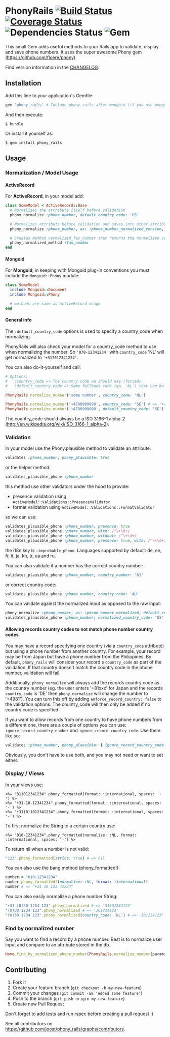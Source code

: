 # PhonyRails [![Build Status](https://travis-ci.org/joost/phony_rails.svg?branch=master)](https://travis-ci.org/joost/phony_rails) [![Coverage Status](https://coveralls.io/repos/joost/phony_rails/badge.svg)](https://coveralls.io/r/joost/phony_rails) ![Dependencies Status](https://img.shields.io/gemnasium/joost/phony_rails.svg) ![Gem](https://img.shields.io/gem/v/phony_rails.svg)

This small Gem adds useful methods to your Rails app to validate, display and save phone numbers.
It uses the super awesome Phony gem (https://github.com/floere/phony).

Find version information in the [CHANGELOG](CHANGELOG.md).

## Installation

Add this line to your application's Gemfile:

```ruby
gem 'phony_rails' # Include phony_rails after mongoid (if you use mongoid, see issue #66 on github).
```

And then execute:

```
$ bundle
```

Or install it yourself as:

```
$ gem install phony_rails
```

## Usage

### Normalization / Model Usage

#### ActiveRecord

For **ActiveRecord**, in your model add:

```ruby
class SomeModel < ActiveRecord::Base
  # Normalizes the attribute itself before validation
  phony_normalize :phone_number, default_country_code: 'US'

  # Normalizes attribute before validation and saves into other attribute
  phony_normalize :phone_number, as: :phone_number_normalized_version, default_country_code: 'US'

  # Creates method normalized_fax_number that returns the normalized version of fax_number
  phony_normalized_method :fax_number
end
```

#### Mongoid

For **Mongoid**, in keeping with Mongoid plug-in conventions you must include the `Mongoid::Phony` module:

```ruby
class SomeModel
  include Mongoid::Document
  include Mongoid::Phony

  # methods are same as ActiveRecord usage
end
```
#### General info

The `:default_country_code` options is used to specify a country_code when normalizing.

PhonyRails will also check your model for a country_code method to use when normalizing the number. So `'070-12341234'` with `country_code` 'NL' will get normalized to `'+317012341234'`.

You can also do-it-yourself and call:

```ruby
# Options:
#   :country_code => The country code we should use (forced).
#   :default_country_code => Some fallback code (eg. 'NL') that can be used as default (comes from phony_normalize_numbers method).

PhonyRails.normalize_number('some number', country_code: 'NL')

PhonyRails.normalize_number('+4790909090', country_code: 'SE') # => '+464790909090' (forced to +46)
PhonyRails.normalize_number('+4790909090', default_country_code: 'SE') # => '+4790909090' (still +47 so not changed)
```

The country_code should always be a ISO 3166-1 alpha-2 (http://en.wikipedia.org/wiki/ISO_3166-1_alpha-2).

### Validation

In your model use the Phony.plausible method to validate an attribute:

```ruby
validates :phone_number, phony_plausible: true
```
or the helper method:

```ruby
validates_plausible_phone :phone_number
```

this method use other validators under the hood to provide:
* presence validation using `ActiveModel::Validations::PresenceValidator`
* format validation using `ActiveModel::Validations::FormatValidator`

so we can use:

```ruby
validates_plausible_phone :phone_number, presence: true
validates_plausible_phone :phone_number, with: /^\+\d+/
validates_plausible_phone :phone_number, without: /^\+\d+/
validates_plausible_phone :phone_number, presence: true, with: /^\+\d+/
```

the i18n key is `:improbable_phone`. Languages supported by default: de, en, fr, it, ja, kh, tr, ua and ru.

You can also validate if a number has the correct country number:

```ruby
validates_plausible_phone :phone_number, country_number: '61'
```

or correct country code:

```ruby
validates_plausible_phone :phone_number, country_code: 'AU'
```

You can validate against the normalized input as opposed to the raw input:

```ruby
phony_normalize :phone_number, as: :phone_number_normalized, default_country_code: 'US'
validates_plausible_phone :phone_number, normalized_country_code: 'US'
```

#### Allowing records country codes to not match phone number country codes

You may have a record specifying one country (via a `country_code` attribute) but using a phone number from another country.  For example, your record may be from Japan but have a phone number from the Philippines. By default, `phony_rails` will consider your record's `country_code` as part of the validation.  If that country doesn't match the country code in the phone number, validation will fail.

Additionally, `phony_normalize` will always add the records country code as the country number (eg. the user enters '+81xxx' for Japan and the records `country_code` is 'DE' then `phony_normalize` will change the number to '+4981'). You can turn this off by adding `enforce_record_country: false` to the validation options. The country_code will then only be added if no country code is specified.

If you want to allow records from one country to have phone numbers from a different one, there are a couple of options you can use: `ignore_record_country_number` and `ignore_record_country_code`.  Use them like so:

```ruby
validates :phone_number, phony_plausible: { ignore_record_country_code: true, ignore_record_country_number: true }
```

Obviously, you don't have to use both, and you may not need or want to set either.

### Display / Views

In your views use:

```erb
<%= "311012341234".phony_formatted(format: :international, spaces: '-') %>
<%= "+31-10-12341234".phony_formatted(format: :international, spaces: '-') %>
<%= "+31(0)1012341234".phony_formatted(format: :international, spaces: '-') %>
```

To first normalize the String to a certain country use:

```erb
<%= "010-12341234".phony_formatted(normalize: :NL, format: :international, spaces: '-') %>
```

To return nil when a number is not valid:

```ruby
"123".phony_formatted(strict: true) # => nil
```

You can also use the bang method (phony_formatted!):

```ruby
number = "010-12341234"
number.phony_formatted!(normalize: :NL, format: :international)
number # => "+31 10 123 41234"
```

You can also easily normalize a phone number String:

```ruby
"+31 (0)30 1234 123".phony_normalized # => '31301234123'
"(0)30 1234 123".phony_normalized # => '301234123'
"(0)30 1234 123".phony_normalized(country_code: 'NL') # => '301234123'
```

### Find by normalized number

Say you want to find a record by a phone number. Best is to normalize user input and compare to an attribute stored in the db.

```ruby
Home.find_by_normalized_phone_number(PhonyRails.normalize_number(params[:phone_number]))
```

## Contributing

1. Fork it
2. Create your feature branch (`git checkout -b my-new-feature`)
3. Commit your changes (`git commit -am 'Added some feature'`)
4. Push to the branch (`git push origin my-new-feature`)
5. Create new Pull Request

Don't forget to add tests and run rspec before creating a pull request :)

See all contributors on https://github.com/joost/phony_rails/graphs/contributors.
